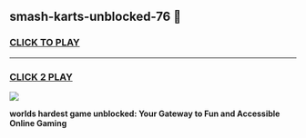 
## smash-karts-unblocked-76 👋
<h3>
<a href="https://premium.freeplayer.one?title=smash-karts-unblocked-76&ref=14F">CLICK TO PLAY</a></h3>
<hr>

<h3>
<a href="https://premium.freeplayer.one?title=smash-karts-unblocked-76&ref=14F">CLICK 2 PLAY</a>
  
</h3>

<a href="https://premium.freeplayer.one?title=smash-karts-unblocked-76&ref=12F/"><img src="https://clearcache.store/games.png"></a>


**worlds hardest game unblocked: Your Gateway to Fun and Accessible Online Gaming**
